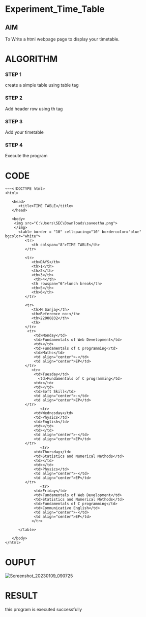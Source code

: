 # Experiment_Time_Table

## AIM
To Write a html webpage page to display your timetable.

# ALGORITHM
### STEP 1
create a simple table using table tag
### STEP 2
Add header row using th tag
### STEP 3
Add your timetable
### STEP 4
Execute the program

# CODE
```
~~~<!DOCTYPE html>
<html>

   <head>
      <title>TIME TABLE</title>
   </head>
	
   <body>
	<img src="C:\Users\SEC\Downloads\saveetha.png">
	</img>
      <table border = "10" cellspacing="10" bordercolor="blue" bgcolor="white">
         <tr>
            <th colspan="8">TIME TABLE</th>
         </tr>
         
         <tr>
            <th>DAYS</th>
            <th>1</th>
            <th>2</th>
            <th>3</th>
             <th>4</th>
            <th rowspan="6">lunch break</th>
            <th>5</th>
            <th>6</th>
         </tr>

         <tr>
            <th>M Sanjay</th>
            <th>Reference no:</th>
            <th>22006832</th>
			<th>
         </tr>
          <tr>
             <td>Monday</td>
             <td>Fundamentals of Web Development</td>
             <td></td>
             <td>Fundamentals of C programming</td>
             <td>Maths</td>
             <td align="center">-</td>
             <td align="center">EP</td>
         </tr>
			<tr>
             <td>Tuesday</td>
               <td>Fundamentals of C programming</td>
             <td></td>
             <td></td>
             <td>Soft Skill</td>
             <td align="center">-</td>
             <td align="center">EP</td>
         </tr>
				<tr>
             <td>Wednesday</td>
             <td>Physics</td>
             <td>English</td>
             <td></td>
             <td></td>
             <td align="center">-</td>
             <td align="center">EP</td>
         </tr>
				<tr>
             <td>Thursday</td>
             <td>Statistics and Numerical Methods</td>
             <td></td>
             <td></td>
             <td>Physics</td>
             <td align="center">-</td>
             <td align="center">EP</td>
         </tr>
				<tr>
             <td>Friday</td>
             <td>Fundamentals of Web Development</td>
             <td>Statistics and Numerical Methods</td>
             <td>Fundamentals of C programming</td>
             <td>Communicative English</td>
             <td align="center">-</td>
             <td align="center">EP</td>
			</tr>
         
      </table>
      
   </body>
</html>
```

# OUPUT
![Screenshot_20230109_090725](https://user-images.githubusercontent.com/119830477/213650875-08b1a02b-9ec4-477f-936b-5af1f18c47de.png)

# RESULT
this program is executed successfully


